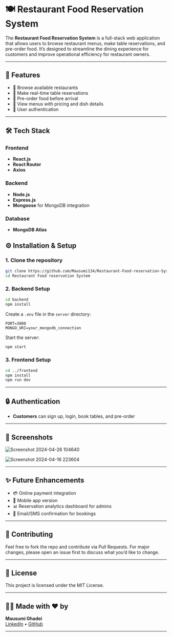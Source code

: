 # 🍽️ Restaurant Food Reservation System

The **Restaurant Food Reservation System** is a full-stack web application that allows users to browse restaurant menus, make table reservations, and pre-order food. It’s designed to streamline the dining experience for customers and improve operational efficiency for restaurant owners.

---

## 🚀 Features

- 🏨 Browse available restaurants
- 📅 Make real-time table reservations
- 🍕 Pre-order food before arrival
- 🧾 View menus with pricing and dish details
- 👤 User authentication 


---

## 🛠️ Tech Stack

### Frontend
- **React.js**
- **React Router**
- **Axios**

### Backend
- **Node.js**
- **Express.js**
- **Mongoose** for MongoDB integration

### Database
- **MongoDB Atlas**


## ⚙️ Installation & Setup

### 1. Clone the repository

```bash
git clone https://github.com/Mausumi134/Restaurant-Food-reservation-System.git
cd Restaurant Food reservation System
```

### 2. Backend Setup

```bash
cd backend
npm install
```

Create a `.env` file in the `server` directory:

```env
PORT=3000
MONGO_URI=your_mongodb_connection
```

Start the server:

```bash
npm start
```

### 3. Frontend Setup

```bash
cd ../frontend
npm install
npm run dev
```

---

## 🔒 Authentication

- **Customers** can sign up, login, book tables, and pre-order

---

## 📸 Screenshots

![Screenshot 2024-04-26 104640](https://github.com/user-attachments/assets/9e37f1ee-dd17-4565-a762-045f4923490d)


![Screenshot 2024-04-16 223604](https://github.com/user-attachments/assets/5890023f-b639-4325-b6aa-33ba8d259995)

---

## ✨ Future Enhancements

- 💳 Online payment integration
- 📱 Mobile app version
- 📊 Reservation analytics dashboard for admins
- 📩 Email/SMS confirmation for bookings

---

## 🤝 Contributing

Feel free to fork the repo and contribute via Pull Requests. For major changes, please open an issue first to discuss what you’d like to change.

---

## 📜 License

This project is licensed under the MIT License.

---

## 👨‍🍳 Made with ❤️ by  
**Mausumi Ghadei**  
[LinkedIn](https://www.linkedin.com/in/mausumi-ghadei-006466229/) • [GitHub](https://github.com/Mausumi134/)

---
